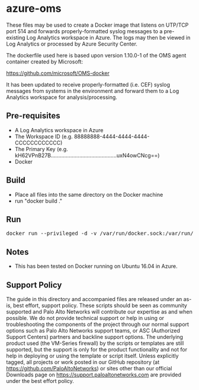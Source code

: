 # azure-oms
These files may be used to create a Docker image that listens on UTP/TCP port 514 and forwards properly-formatted syslog messages to a pre-existing Log Analytics workspace in Azure. The logs may then be viewed in Log Analytics or processed by Azure Security Center.

The dockerfile used here is based upon version 1.10.0-1 of the OMS agent container created by Microsoft:

https://github.com/microsoft/OMS-docker

It has been updated to receive properly-formatted (i.e. CEF) syslog messages from systems in the environment and forward them to a Log Analytics workspace for analysis/processing.

## Pre-requisites
- A Log Analytics workspace in Azure
- The Workspace ID (e.g. 88888888-4444-4444-4444-CCCCCCCCCCCC)
- The Primary Key (e.g. kH62VPnB27B............................................uxN4owCNcg==)
- Docker

## Build
- Place all files into the same directory on the Docker machine
- run "docker build ."

## Run
<pre>
docker run --privileged -d -v /var/run/docker.sock:/var/run/docker.sock -v /var/log:/var/log -v /var/lib/docker/containers:/var/lib/docker/containers -p 514:514/tcp -p 514:514/udp --name="omsagent" -h=`hostname` --restart=always \<DOCKER IMAGE\>
</pre>
## Notes
- This has been tested on Docker running on Ubuntu 16.04 in Azure.

## Support Policy
The guide in this directory and accompanied files are released under an as-is, best effort, support policy. These scripts should be seen as community supported and Palo Alto Networks will contribute our expertise as and when possible. We do not provide technical support or help in using or troubleshooting the components of the project through our normal support options such as Palo Alto Networks support teams, or ASC (Authorized Support Centers) partners and backline support options. The underlying product used (the VM-Series firewall) by the scripts or templates are still supported, but the support is only for the product functionality and not for help in deploying or using the template or script itself.
Unless explicitly tagged, all projects or work posted in our GitHub repository (at https://github.com/PaloAltoNetworks) or sites other than our official Downloads page on https://support.paloaltonetworks.com are provided under the best effort policy.
